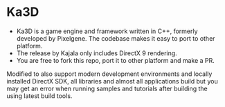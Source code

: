# Ka3D

- Ka3D is a game engine and framework written in C++, formerly developed by Pixelgene. The codebase makes it easy to port to other platform.
- The release by Kajala only includes DirectX 9 rendering.
- You are free to fork this repo, port it to other platform and make a PR.

Modified to also support modern development environments and locally installed DirectX SDK, all libraries and almost all applications build but you may get an error when running samples and tutorials after building the using latest build tools.
